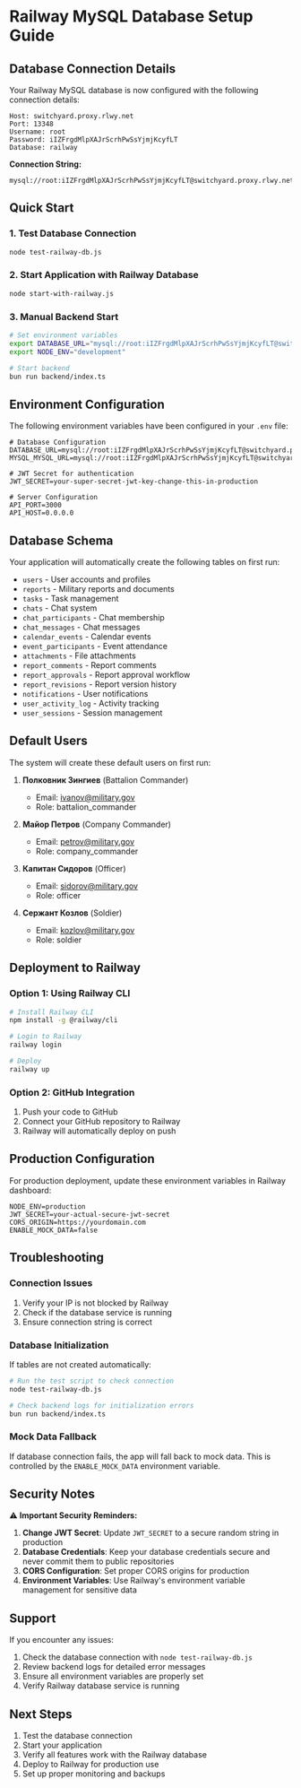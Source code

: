 # Railway MySQL Database Setup Guide

## Database Connection Details

Your Railway MySQL database is now configured with the following connection details:

```
Host: switchyard.proxy.rlwy.net
Port: 13348
Username: root
Password: iIZFrgdMlpXAJrScrhPwSsYjmjKcyfLT
Database: railway
```

**Connection String:**
```
mysql://root:iIZFrgdMlpXAJrScrhPwSsYjmjKcyfLT@switchyard.proxy.rlwy.net:13348/railway
```

## Quick Start

### 1. Test Database Connection
```bash
node test-railway-db.js
```

### 2. Start Application with Railway Database
```bash
node start-with-railway.js
```

### 3. Manual Backend Start
```bash
# Set environment variables
export DATABASE_URL="mysql://root:iIZFrgdMlpXAJrScrhPwSsYjmjKcyfLT@switchyard.proxy.rlwy.net:13348/railway"
export NODE_ENV="development"

# Start backend
bun run backend/index.ts
```

## Environment Configuration

The following environment variables have been configured in your `.env` file:

```env
# Database Configuration
DATABASE_URL=mysql://root:iIZFrgdMlpXAJrScrhPwSsYjmjKcyfLT@switchyard.proxy.rlwy.net:13348/railway
MYSQL_MYSQL_URL=mysql://root:iIZFrgdMlpXAJrScrhPwSsYjmjKcyfLT@switchyard.proxy.rlwy.net:13348/railway

# JWT Secret for authentication
JWT_SECRET=your-super-secret-jwt-key-change-this-in-production

# Server Configuration
API_PORT=3000
API_HOST=0.0.0.0
```

## Database Schema

Your application will automatically create the following tables on first run:

- `users` - User accounts and profiles
- `reports` - Military reports and documents
- `tasks` - Task management
- `chats` - Chat system
- `chat_participants` - Chat membership
- `chat_messages` - Chat messages
- `calendar_events` - Calendar events
- `event_participants` - Event attendance
- `attachments` - File attachments
- `report_comments` - Report comments
- `report_approvals` - Report approval workflow
- `report_revisions` - Report version history
- `notifications` - User notifications
- `user_activity_log` - Activity tracking
- `user_sessions` - Session management

## Default Users

The system will create these default users on first run:

1. **Полковник Зингиев** (Battalion Commander)
   - Email: ivanov@military.gov
   - Role: battalion_commander

2. **Майор Петров** (Company Commander)
   - Email: petrov@military.gov
   - Role: company_commander

3. **Капитан Сидоров** (Officer)
   - Email: sidorov@military.gov
   - Role: officer

4. **Сержант Козлов** (Soldier)
   - Email: kozlov@military.gov
   - Role: soldier

## Deployment to Railway

### Option 1: Using Railway CLI
```bash
# Install Railway CLI
npm install -g @railway/cli

# Login to Railway
railway login

# Deploy
railway up
```

### Option 2: GitHub Integration
1. Push your code to GitHub
2. Connect your GitHub repository to Railway
3. Railway will automatically deploy on push

## Production Configuration

For production deployment, update these environment variables in Railway dashboard:

```env
NODE_ENV=production
JWT_SECRET=your-actual-secure-jwt-secret
CORS_ORIGIN=https://yourdomain.com
ENABLE_MOCK_DATA=false
```

## Troubleshooting

### Connection Issues
1. Verify your IP is not blocked by Railway
2. Check if the database service is running
3. Ensure connection string is correct

### Database Initialization
If tables are not created automatically:
```bash
# Run the test script to check connection
node test-railway-db.js

# Check backend logs for initialization errors
bun run backend/index.ts
```

### Mock Data Fallback
If database connection fails, the app will fall back to mock data. This is controlled by the `ENABLE_MOCK_DATA` environment variable.

## Security Notes

⚠️ **Important Security Reminders:**

1. **Change JWT Secret**: Update `JWT_SECRET` to a secure random string in production
2. **Database Credentials**: Keep your database credentials secure and never commit them to public repositories
3. **CORS Configuration**: Set proper CORS origins for production
4. **Environment Variables**: Use Railway's environment variable management for sensitive data

## Support

If you encounter any issues:

1. Check the database connection with `node test-railway-db.js`
2. Review backend logs for detailed error messages
3. Ensure all environment variables are properly set
4. Verify Railway database service is running

## Next Steps

1. Test the database connection
2. Start your application
3. Verify all features work with the Railway database
4. Deploy to Railway for production use
5. Set up proper monitoring and backups